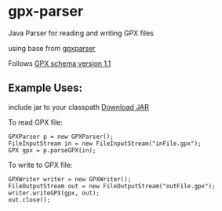 # gpx-parser
Java Parser for reading and writing GPX files

using base from [gpxparser](http://sourceforge.net/projects/gpxparser/)

Follows [GPX schema version 1.1](http://www.topografix.com/gpx/1/1/)


## Example Uses:
include jar to your classpath [Download JAR](https://github.com/ThomasDaheim/gpx-parser/releases/download/1.1/gpx-parser-1.1.jar.zip)

To read GPX file:


```
GPXParser p = new GPXParser();
FileInputStream in = new FileInputStream("inFile.gpx");
GPX gpx = p.parseGPX(in);
```

To write to GPX file:

```
GPXWriter writer = new GPXWriter();
FileOutputStream out = new FileOutputStream("outFile.gpx");
writer.writeGPX(gpx, out);
out.close();
```
